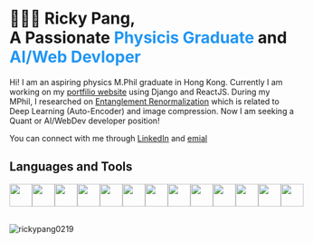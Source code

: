 <div className="Intro">
<h1 align="left">👨🏻‍💻 Ricky Pang,  <br/> 
A Passionate <span style="color:#2196f3"> Physicis Graduate</span> and <font color="#2196f3"> AI/Web Devloper</font>
</h1> </div>

Hi! I am an aspiring physics M.Phil graduate in Hong Kong. Currently I am working on my [portfilio website](https://github.com/rickypang0219/Vite_Project) using Django and ReactJS. During my MPhil, I researched on [Entanglement Renormalization](https://arxiv.org/abs/2206.11761) which is related to Deep Learning (Auto-Encoder) and image compression. Now I am seeking a Quant or AI/WebDev developer position!

You can connect with me through [LinkedIn](https://linkedin.com/in/https://www.linkedin.com/in/ka-chun-pang-674269229/) and [emial](rickpang_aidev@outlook.com)




<h2> Languages and Tools</h2>
<div style="display: flex; flex-direction: row;">
<img src="https://cdn.jsdelivr.net/gh/devicons/devicon/icons/c/c-original.svg" height=40 width=40 />
<img src="https://cdn.jsdelivr.net/gh/devicons/devicon/icons/python/python-original.svg"   height=40 width=40  />
<img src="https://cdn.jsdelivr.net/gh/devicons/devicon/icons/tensorflow/tensorflow-original.svg" height=40 />
<img src="https://cdn.jsdelivr.net/gh/devicons/devicon/icons/numpy/numpy-original.svg" height=40 />
<img src="https://cdn.jsdelivr.net/gh/devicons/devicon/icons/pytorch/pytorch-original.svg" height=40/>
<img src="https://cdn.jsdelivr.net/gh/devicons/devicon/icons/javascript/javascript-plain.svg" height=40 width=40  />
<img src="https://cdn.jsdelivr.net/gh/devicons/devicon/icons/css3/css3-original.svg"  height=40 width=40 />
<img src="https://cdn.jsdelivr.net/gh/devicons/devicon/icons/html5/html5-original.svg" height=40 width=40 />
<img src="https://cdn.jsdelivr.net/gh/devicons/devicon/icons/react/react-original.svg" height=40 width=40 />
<img src="https://cdn.jsdelivr.net/gh/devicons/devicon/icons/django/django-plain.svg" height=40 width=40  />
<img src="https://cdn.jsdelivr.net/gh/devicons/devicon/icons/vim/vim-plain.svg" height=40 />
<img src="https://cdn.jsdelivr.net/gh/devicons/devicon/icons/vscode/vscode-original.svg" height=40/>
<img src="https://cdn.jsdelivr.net/gh/devicons/devicon/icons/git/git-original.svg" height=40/>
</div>
<br/>
<p><img align="center" src="https://github-readme-stats.vercel.app/api/top-langs?username=rickypang0219&show_icons=true&locale=en&layout=compact" alt="rickypang0219" />

